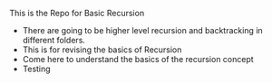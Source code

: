 This is the Repo for Basic Recursion 
- There are going to be higher level recursion and backtracking in different folders. 
- This is for revising the basics of Recursion 
- Come here to understand the basics of the recursion concept
- Testing
